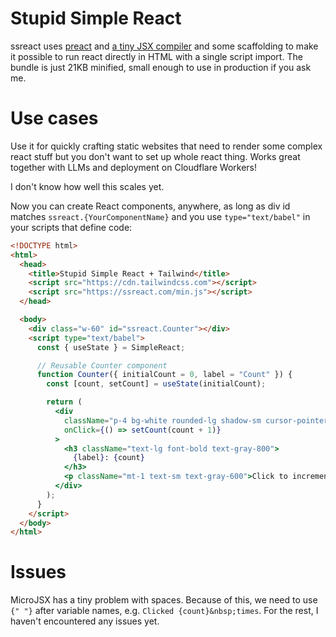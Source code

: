 # Stupid Simple React

ssreact uses [preact](https://preactjs.com) and [a tiny JSX compiler](https://github.com/mllev/micro-jsx) and some scaffolding to make it possible to run react directly in HTML with a single script import. The bundle is just 21KB minified, small enough to use in production if you ask me.

# Use cases

Use it for quickly crafting static websites that need to render some complex react stuff but you don't want to set up whole react thing. Works great together with LLMs and deployment on Cloudflare Workers!

I don't know how well this scales yet.

Now you can create React components, anywhere, as long as div id matches `ssreact.{YourComponentName}` and you use `type="text/babel"` in your scripts that define code:

```html
<!DOCTYPE html>
<html>
  <head>
    <title>Stupid Simple React + Tailwind</title>
    <script src="https://cdn.tailwindcss.com"></script>
    <script src="https://ssreact.com/min.js"></script>
  </head>

  <body>
    <div class="w-60" id="ssreact.Counter"></div>
    <script type="text/babel">
      const { useState } = SimpleReact;

      // Reusable Counter component
      function Counter({ initialCount = 0, label = "Count" }) {
        const [count, setCount] = useState(initialCount);

        return (
          <div
            className="p-4 bg-white rounded-lg shadow-sm cursor-pointer hover:bg-gray-50 transition-colors"
            onClick={() => setCount(count + 1)}
          >
            <h3 className="text-lg font-bold text-gray-800">
              {label}: {count}
            </h3>
            <p className="mt-1 text-sm text-gray-600">Click to increment!</p>
          </div>
        );
      }
    </script>
  </body>
</html>
```

# Issues

MicroJSX has a tiny problem with spaces. Because of this, we need to use `{" "}` after variable names, e.g. `Clicked {count}&nbsp;times`. For the rest, I haven't encountered any issues yet.
